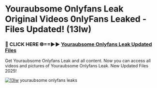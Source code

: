 # Youraubsome Onlyfans Leak Original Videos 0nlyFans Leaked - Files Updated! (13lw)

<h3>🔴 CLICK HERE 🌐==►► <a href="https://tinyurl.com/x26r9saj" rel="nofollow">Youraubsome Onlyfans Leak Updated Files</a></h3>

Get Youraubsome Onlyfans Leak and all content. Now you can access all videos and pictures of Youraubsome Onlyfans Leak. New Updated Files 2025!

[![13lw](https://i.imgur.com/LkgZPqh.gif)](https://tinyurl.com/x26r9saj)
youraubsome onlyfans leaks